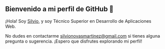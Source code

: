 ## Bienvenido a mi perfil de GitHub 👋

¡Hola! Soy [Silvio](https://silviotron.github.io/), y soy Técnico Superior en Desarrollo de Aplicaciones Web.

No dudes en contactarme [silvionovasmartinez@gmail.com](mailto:silvionovasmartinez@gmail.com) si tienes alguna pregunta o sugerencia. ¡Espero que disfrutes explorando mi perfil!

